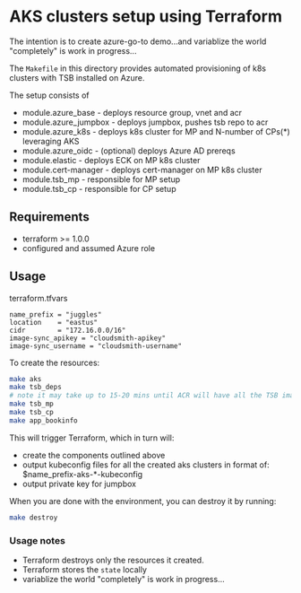 # AKS clusters setup using Terraform

The intention is to create azure-go-to demo...and variablize the world "completely" is work in progress...

The `Makefile` in this directory provides automated provisioning of k8s clusters with TSB installed on Azure. 

The setup consists of
* module.azure_base   - deploys resource group, vnet and acr
* module.azure_jumpbox - deploys jumpbox, pushes tsb repo to acr
* module.azure_k8s  - deploys k8s cluster for MP and N-number of CPs(*) leveraging AKS
* module.azure_oidc - (optional) deploys Azure AD prereqs
* module.elastic    - deploys ECK on MP k8s cluster
* module.cert-manager - deploys cert-manager on MP k8s cluster
* module.tsb_mp     - responsible for MP setup
* module.tsb_cp     - responsible for CP setup

## Requirements

- terraform >= 1.0.0
- configured and assumed Azure role

## Usage

terraform.tfvars

```
name_prefix = "juggles"
location    = "eastus"
cidr        = "172.16.0.0/16"
image-sync_apikey = "cloudsmith-apikey"
image-sync_username = "cloudsmith-username"

```

To create the resources:
```bash
make aks
make tsb_deps
# note it may take up to 15-20 mins until ACR will have all the TSB images uploaded
make tsb_mp
make tsb_cp
make app_bookinfo
```
This will trigger Terraform, which in turn will:
- create the components outlined above
- output kubeconfig files for all the created aks clusters in format of: $name_prefix-aks-*-kubeconfig 
- output private key for jumpbox

When you are done with the environment, you can destroy it by running:

```bash
make destroy
```

### Usage notes
- Terraform destroys only the resources it created.
- Terraform stores the `state` locally
- variablize the world "completely" is work in progress...
